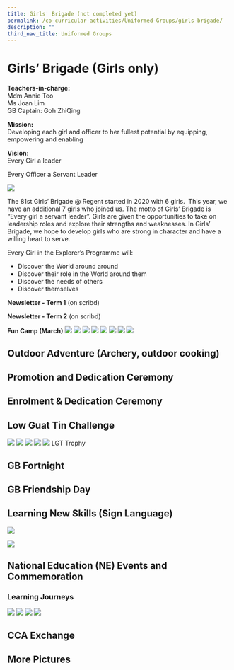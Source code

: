 ```yaml
---
title: Girls' Brigade (not completed yet)
permalink: /co-curricular-activities/Uniformed-Groups/girls-brigade/
description: ""
third_nav_title: Uniformed Groups
---
```

Girls’ Brigade (Girls only)
===========================

**Teachers-in-charge:**  
Mdm Annie Teo  
Ms Joan Lim  
GB Captain: Goh ZhiQing

**Mission:**  
Developing each girl and officer to her fullest potential by equipping, empowering and enabling

**Vision**:  
Every Girl a leader

Every Officer a Servant Leader

![](/images/Girls-Brigade-Fun-1024x683.jpg)

The 81st Girls’ Brigade @ Regent started in 2020 with 6 girls.  This year, we have an additional 7 girls who joined us. The motto of Girls’ Brigade is “Every girl a servant leader”. Girls are given the opportunities to take on leadership roles and explore their strengths and weaknesses. In Girls’ Brigade, we hope to develop girls who are strong in character and have a willing heart to serve.

Every Girl in the Explorer’s Programme will:

*   Discover the World around around
*   Discover their role in the World around them
*   Discover the needs of others
*   Discover themselves

**Newsletter - Term 1**
(on scribd)

**Newsletter - Term 2**
(on scribd)

**Fun Camp (March)**
![](/images/GB%201.jpg)
![](/images/GB%202.jpg)
![](/images/GB%203.jpg)
![](/images/GB%204.jpg)
![](/images/GB%205.jpg)
![](/images/GB%206.jpg)
![](/images/GB%207.jpg)
![](/images/IMG-20210227-WA0001-768x1024.jpg)

**Outdoor Adventure (Archery, outdoor cooking)**
------------------------------------------------

Promotion and Dedication Ceremony
---------------------------------

Enrolment & Dedication Ceremony
-------------------------------

Low Guat Tin Challenge
----------------------

![](/images/WhatsApp-Image-2021-11-16.jpeg)
![](/images/WhatsApp-Image-2021-11-16-2.jpeg)
![](/images/WhatsApp-Image-2021-11-16-3.jpeg)
![](/images/WhatsApp-Image-2021-11-16-4.jpeg)
![](/images/LGT-Trophy.png)
LGT Trophy

GB Fortnight
------------

GB Friendship Day
-----------------

Learning New Skills (Sign Language)
-----------------------------------

![](/images/sign-2-1024x683.png)

![](/images/sign-4-1024x683.png)

National Education (NE) Events and Commemoration
------------------------------------------------
### Learning Journeys

![](/images/GB%208.jpg)
![](/images/GB%209.jpg)
![](/images/GB%2010.jpg)
![](/images/GB%2011.jpg)

CCA Exchange
------------

More Pictures
-------------